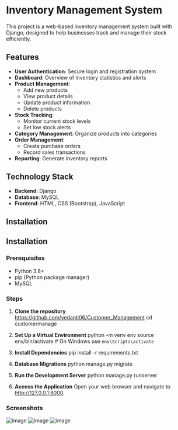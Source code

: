 
# Inventory Management System

This project is a web-based inventory management system built with Django, designed to help businesses track and manage their stock efficiently.

## Features

- **User Authentication**: Secure login and registration system
- **Dashboard**: Overview of inventory statistics and alerts
- **Product Management**: 
  - Add new products
  - View product details
  - Update product information
  - Delete products
- **Stock Tracking**: 
  - Monitor current stock levels
  - Set low stock alerts
- **Category Management**: Organize products into categories
- **Order Management**: 
  - Create purchase orders
  - Record sales transactions
- **Reporting**: Generate inventory reports

## Technology Stack

- **Backend**: Django
- **Database**: MySQL
- **Frontend**: HTML, CSS (Bootstrap), JavaScript

## Installation

## Installation

### Prerequisites

- Python 3.8+
- pip (Python package manager)
- MySQL

### Steps

1. **Clone the repository**
   https://github.com/vedanti06/Customer_Management
   cd customermanage

2. **Set Up a Virtual Environment**
   python -m venv env
   source env/bin/activate  # On Windows use `env\Scripts\activate`
   
3. **Install Dependencies**
   pip install -r requirements.txt
  
4. **Database Migrations**
   python manage.py migrate

5. **Run the Development Server**
   python manage.py runserver
   
6. **Access the Application**
  Open your web browser and navigate to http://127.0.0.1:8000.

<h3>Screenshots</h3>


![image](https://user-images.githubusercontent.com/68241079/140550576-62fc54e5-1acc-4f9f-9ce3-973df300d74b.png)
![image](https://user-images.githubusercontent.com/68241079/140550724-b16d5f60-e866-45d4-a0fc-0e661e860c66.png)
![image](https://user-images.githubusercontent.com/68241079/140550748-19cdebbf-5291-4f60-81bd-78746c7bd71c.png)

